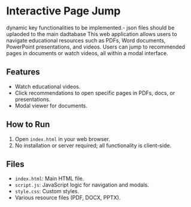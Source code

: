 # Interactive Page Jump
dynamic key functionalities to be implemented.- json files should be uplaoded to the main dadtabase
This web application allows users to navigate educational resources such as PDFs, Word documents, PowerPoint presentations, and videos. Users can jump to recommended pages in documents or watch videos, all within a modal interface.

## Features
- Watch educational videos.
- Click recommendations to open specific pages in PDFs, docs, or presentations.
- Modal viewer for documents.

## How to Run
1. Open `index.html` in your web browser.
2. No installation or server required; all functionality is client-side.

## Files
- `index.html`: Main HTML file.
- `script.js`: JavaScript logic for navigation and modals.
- `style.css`: Custom styles.
- Various resource files (PDF, DOCX, PPTX).

